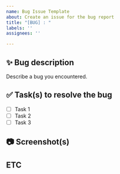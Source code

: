 ```yaml
---
name: Bug Issue Template
about: Create an issue for the bug report
title: "[BUG] : "
labels: ''
assignees: ''

---
```


## ✨ Bug description

Describe a bug you encountered.

## ✅ Task(s) to resolve the bug

- [ ] Task 1
- [ ] Task 2
- [ ] Task 3

## 📷 Screenshot(s)

## ETC
